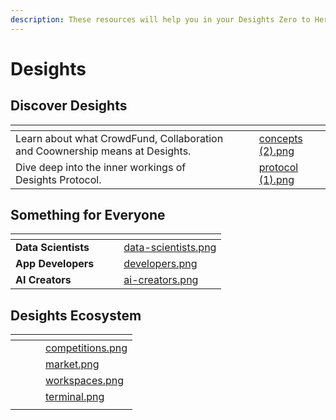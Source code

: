 ```yaml
---
description: These resources will help you in your Desights Zero to Hero Journey 👇
---
```


# Desights



## Discover Desights

<table data-view="cards"><thead><tr><th></th><th></th><th></th><th data-hidden data-card-cover data-type="files"></th></tr></thead><tbody><tr><td>Learn about what CrowdFund, Collaboration and Coownership means at Desights.</td><td><br></td><td></td><td><a href=".gitbook/assets/concepts (2).png">concepts (2).png</a></td></tr><tr><td>Dive deep into the inner workings of Desights Protocol.</td><td></td><td></td><td><a href=".gitbook/assets/protocol (1).png">protocol (1).png</a></td></tr></tbody></table>

## Something for Everyone

<table data-view="cards"><thead><tr><th></th><th></th><th></th><th data-hidden data-card-cover data-type="files"></th></tr></thead><tbody><tr><td><strong>Data Scientists</strong></td><td></td><td></td><td><a href=".gitbook/assets/data-scientists.png">data-scientists.png</a></td></tr><tr><td><strong>App Developers</strong></td><td></td><td></td><td><a href=".gitbook/assets/developers.png">developers.png</a></td></tr><tr><td><strong>AI Creators</strong></td><td></td><td></td><td><a href=".gitbook/assets/ai-creators.png">ai-creators.png</a></td></tr></tbody></table>

## Desights  Ecosystem



<table data-view="cards"><thead><tr><th></th><th></th><th></th><th data-hidden data-card-cover data-type="files"></th></tr></thead><tbody><tr><td></td><td></td><td></td><td><a href=".gitbook/assets/competitions.png">competitions.png</a></td></tr><tr><td></td><td></td><td></td><td><a href=".gitbook/assets/market.png">market.png</a></td></tr><tr><td></td><td></td><td></td><td><a href=".gitbook/assets/workspaces.png">workspaces.png</a></td></tr><tr><td></td><td></td><td></td><td><a href=".gitbook/assets/terminal.png">terminal.png</a></td></tr><tr><td></td><td></td><td></td><td></td></tr></tbody></table>
